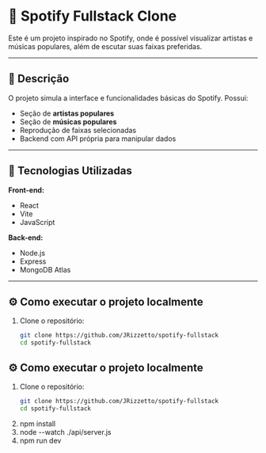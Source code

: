 # 🎵 Spotify Fullstack Clone

Este é um projeto inspirado no Spotify, onde é possível visualizar artistas e músicas populares, além de escutar suas faixas preferidas.

---

## 📌 Descrição

O projeto simula a interface e funcionalidades básicas do Spotify. Possui:

- Seção de **artistas populares**
- Seção de **músicas populares**
- Reprodução de faixas selecionadas
- Backend com API própria para manipular dados

---

## 🚀 Tecnologias Utilizadas

**Front-end:**
- React
- Vite
- JavaScript

**Back-end:**
- Node.js
- Express
- MongoDB Atlas

---

## ⚙️ Como executar o projeto localmente

1. Clone o repositório:
   ```bash
   git clone https://github.com/JRizzetto/spotify-fullstack
   cd spotify-fullstack

## ⚙️ Como executar o projeto localmente

1. Clone o repositório:
   ```bash
   git clone https://github.com/JRizzetto/spotify-fullstack
   cd spotify-fullstack

2. npm install
3. node --watch ./api/server.js
4. npm run dev
